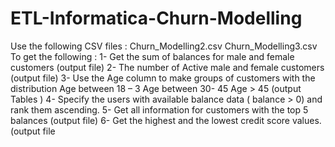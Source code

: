 # ETL-Informatica-Churn-Modelling
Use the following CSV files : 
Churn_Modelling2.csv
Churn_Modelling3.csv
To get the following :
1- Get the sum of balances for male and female customers (output file)
2- The number of Active male and female customers (output file)
3- Use the Age column to make groups of customers with the distribution 
Age between 18 – 3
Age between 30- 45
Age > 45
(output Tables )
4- Specify the users with available balance data ( balance > 0) and rank 
them ascending.
5- Get all information for customers with the top 5 balances (output file)
6- Get the highest and the lowest credit score values. (output file
